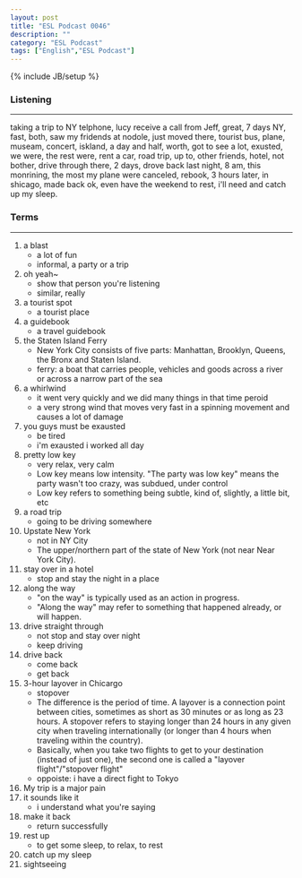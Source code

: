 ```yaml
---
layout: post
title: "ESL Podcast 0046"
description: ""
category: "ESL Podcast"
tags: ["English","ESL Podcast"]
---
```

{% include JB/setup %}

### Listening
-----
taking a trip to NY
telphone, lucy receive a call from Jeff, great, 7 days NY, fast, both, saw my fridends at nodole, just moved there, tourist bus, plane, museam, concert, iskland, a day and half, worth, got to see a lot, exusted, we were, the rest were, rent a car, road trip, up to, other friends, hotel, not bother, drive through there, 2 days, drove back last night, 8 am, this monrining, the most my plane were canceled, rebook, 3 hours later, in shicago, made back ok, even have the weekend to rest, i'll need and catch up my sleep. 


### Terms
--------
1. a blast
    * a lot of fun
    * informal, a party or a trip 
2. oh yeah~
    * show that person you're listening
    * similar, really
3. a tourist spot
    * a tourist place
4. a guidebook
    * a travel guidebook
5. the Staten Island Ferry
    * New York City consists of five parts: Manhattan, Brooklyn, Queens, the Bronx and Staten Island.
    * ferry: a boat that carries people, vehicles and goods across a river or across a narrow part of the sea
6. a whirlwind
    * it went very quickly and we did many things in that time peroid
    * a very strong wind that moves very fast in a spinning movement and causes a lot of damage
7. you guys must be exausted
    * be tired
    * i'm exausted i worked all day
8. pretty low key
    * very relax, very calm
    * Low key means low intensity. "The party was low key" means the party wasn't too crazy, was subdued, under control
    * Low key refers to something being subtle, kind of, slightly, a little bit, etc
9. a road trip
    * going to be driving somewhere
10. Upstate New York
    * not in NY City
    * The upper/northern part of the state of New York (not near Near York City).
11. stay over in a hotel
    * stop and stay the night in a place
12. along the way
    * "on the way" is typically used as an action in progress. 
    * "Along the way" may refer to something that happened already, or will happen.
13. drive straight through
    * not stop and stay over night
    * keep driving
14. drive back
    * come back
    * get back
15. 3-hour layover in Chicargo
    * stopover
    * The difference is the period of time. A layover is a connection point between cities, sometimes as short as 30 minutes or as long as 23 hours. A stopover refers to staying longer than 24 hours in any given city when traveling internationally (or longer than 4 hours when traveling within the country).
    * Basically, when you take two flights to get to your destination (instead of just one), the second one is called a "layover flight"/"stopover flight"
    * oppoiste: i have a direct fight to Tokyo
16. My trip is a major pain
17. it sounds like it
    * i understand what you're saying
18. make it back
    * return successfully
19. rest up
    * to get some sleep, to relax, to rest
20. catch up my sleep
21. sightseeing